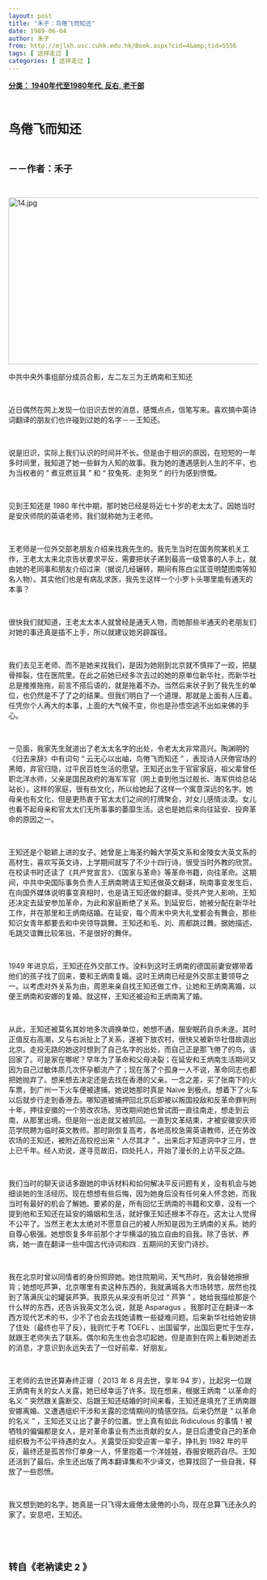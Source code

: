 ```yaml
---
layout: post
title: "禾子：鸟倦飞而知还"
date: 1989-06-04
author: 禾子
from: http://mjlsh.usc.cuhk.edu.hk/Book.aspx?cid=4&amp;tid=5556
tags: [ 这样走过 ]
categories: [ 这样走过 ]
---
```


<div style="margin: 15px 10px 10px 0px;">
<div>
<span id="ctl00_ContentPlaceHolder1_chapter1_SubjectLabel" style="font-weight:bold;text-decoration:underline;">
   分类： 1940年代至1980年代, 反右, 老干部
  </span>
</div>
<p class="p1">
<b>
<font size="5">
<span class="s1">
</span>
<br/>
</font>
</b>
</p>
<p class="p2">
<span class="s1">
<b>
<font size="5">
     鸟倦飞而知还
    </font>
</b>
</span>
</p>
<p class="p1">
<b>
<font size="4">
<span class="s1">
</span>
<br/>
</font>
</b>
</p>
<p class="p2">
<span class="s1">
<b>
<font size="4">
     －－作者：禾子
    </font>
</b>
</span>
</p>
<p class="p1">
<span class="s1">
</span>
<br/>
</p>
<p class="p3">
<span class="s1">
<img alt="14.jpg" border="0" height="330" src="http://mjlsh.usc.cuhk.edu.hk/medias/contents/5556/14.jpg" width="500"/>
</span>
</p>
<p class="p2">
<span class="s1">
   中共中央外事组部分成员合影，左二左三为王炳南和王知还
  </span>
</p>
<p class="p1">
<span class="s1">
</span>
<br/>
</p>
<p class="p2">
<span class="s1">
   近日偶然在网上发现一位旧识去世的消息，感慨点点，信笔写来。喜欢搞中英诗词翻译的朋友们也许碰到过她的名字－－王知还。
  </span>
</p>
<p class="p1">
<span class="s1">
</span>
<br/>
</p>
<p class="p2">
<span class="s1">
   说是旧识，实际上我们认识的时间并不长。但是由于相识的原因，在短短的一年多时间里，我知道了她一些鲜为人知的故事。我为她的遭遇感到人生的不平，也为当权者的
  </span>
<span class="s2">
   “
  </span>
<span class="s1">
   煮豆燃豆萁
  </span>
<span class="s2">
   ”
  </span>
<span class="s1">
   和
  </span>
<span class="s2">
   “
  </span>
<span class="s1">
   狡兔死、走狗烹
  </span>
<span class="s2">
   ”
  </span>
<span class="s1">
   的行为感到愤慨。
  </span>
</p>
<p class="p1">
<span class="s1">
</span>
<br/>
</p>
<p class="p2">
<span class="s1">
   见到王知还是
  </span>
<span class="s2">
   1980
  </span>
<span class="s1">
   年代中期，那时她已经是将近七十岁的老太太了。因她当时是安庆师院的英语老师，我们就称她为王老师。
  </span>
</p>
<p class="p1">
<span class="s1">
</span>
<br/>
</p>
<p class="p2">
<span class="s1">
   王老师是一位外交部老朋友介绍来找我先生的。我先生当时在国务院某机关工作，王老太太来北京告状要求平反，需要把状子递到最高一级管事的人手上，就由她的老同事和朋友介绍过来（据说几经辗转，期间有陈白尘匡亚明楚图南等知名人物）。其实他们也是有病乱求医，我先生这样一个小罗卜头哪里能有通天的本事？
  </span>
</p>
<p class="p1">
<span class="s1">
</span>
<br/>
</p>
<p class="p2">
<span class="s1">
   很快我们就知道，王老太太本人就曾经是通天人物，而她那些半通天的老朋友们对她的事还真是插不上手，所以就建议她另辟蹊径。
  </span>
</p>
<p class="p1">
<span class="s1">
</span>
<br/>
</p>
<p class="p2">
<span class="s1">
   我们去见王老师、而不是她来找我们，是因为她刚到北京就不慎摔了一跤，把腿骨摔裂，住在医院里。在此之前她已经多次去过的她的原单位新华社，而新华社总是推推拖拖，前言不搭后语的，就是拖着不办。当然后来状子到了我先生的单位，也仍然是不了了之的结果。但我们明白了一个道理，那就是上面有人压着。任凭你个人再大的本事，上面的大气候不变，你也是孙悟空逃不出如来佛的手心。
  </span>
</p>
<p class="p1">
<span class="s1">
</span>
<br/>
</p>
<p class="p2">
<span class="s1">
   一见面，我家先生就道出了老太太名字的出处，令老太太非常高兴。陶渊明的《归去来辞》中有词句
  </span>
<span class="s2">
   “
  </span>
<span class="s1">
   云无心以出岫，鸟倦飞而知还
  </span>
<span class="s2">
   ”
  </span>
<span class="s1">
   ，表现诗人厌倦官场的黑暗，弃官归隐，过平民百姓生活的愿望。王知还出生于官宦家庭，祖父辈曾任职北洋水师，父亲是国民政府的海军军官（网上查到他当过舰长、海军供给总站站长）。这样的家庭，很有些文化，所以给她起了这样一个寓意深远的名字。她母亲也有文化，但是更热衷于官太太们之间的打牌聚会，对女儿感情淡漠。女儿也看不起母亲和官太太们无所事事的萎靡生活。这也是她后来向往延安、投奔革命的原因之一。
  </span>
</p>
<p class="p1">
<span class="s1">
</span>
<br/>
</p>
<p class="p2">
<span class="s1">
   王知还是个聪颖上进的女子。她曾是上海圣约翰大学英文系和金陵女大英文系的高材生，喜欢写英文诗，上学期间就写了不少十四行诗，很受当时外教的欣赏。在校读书时还读了《共产党宣言》、《国家与革命》等革命书籍，向往革命。这期间，中共中央国际事务负责人王炳南聘请王知还做英文翻译，皖南事变发生后，在向国外媒体说明事变真相时，也是请王知还做的翻译。受共产党人影响，王知还决定去延安参加革命，为此和家庭断绝了关系。到延安后，她被分配在新华社工作，并在那里和王炳南结婚。在延安，每个周末中央大礼堂都会有舞会，那些知识女青年都要去和中央领导跳舞。王知还和毛、刘、周都跳过舞。据她描述，毛跳交谊舞比较笨拙，不是很好的舞伴。
  </span>
</p>
<p class="p1">
<span class="s1">
</span>
<br/>
</p>
<p class="p2">
<span class="s2">
   1949
  </span>
<span class="s1">
   年进京后，王知还在外交部工作。没料到这时王炳南的德国前妻安娜带着他们的孩子找了回来，要和王炳南复婚。这时王炳南已经是外交部主要领导之一。以考虑对外关系为由，周恩来亲自找王知还做工作，让她和王炳南离婚，以便王炳南和安娜的复婚。就这样，王知还被迫和王炳南离了婚。
  </span>
</p>
<p class="p1">
<span class="s1">
</span>
<br/>
</p>
<p class="p2">
<span class="s1">
   从此，王知还被莫名其妙地多次调换单位，她想不通，服安眠药自杀未遂。其时正值反右高潮，又与右派扯上了关系，遂被下放农村，很快又被新华社借故调出北京。走投无路的她这时想到了自己名字的出处，而自己正是那飞倦了的鸟，该回家了。可是家在哪呢？早年为了革命和父母决裂；在延安和王炳南生活期间又因为自己过敏体质几次怀孕都流产了；现在落了个孤身一人不说，革命同志也都把她抛弃了。想来想去决定还是去找在香港的父亲。一念之差，买了张南下的火车票，到广州一下火车便被逮捕。她说她那时真是
  </span>
<span class="s2">
   Naive
  </span>
<span class="s1">
   到极点。想着下了火车以后就步行走到香港去。哪知道被捕押回北京后即被以叛国投敌和反革命罪判刑十年，押往安徽的一个劳改农场。劳改期间她也曾试图一直往南走，想走到云南，从那里出境。但是刚一出走就又被抓回。一直到文革结束，才被安徽安庆师范学院聘为临时英文教师。那时刚恢复高考，各地高校急需英语教师，还在劳改农场的王知还，被附近高校挖出来
  </span>
<span class="s2">
   “
  </span>
<span class="s1">
   人尽其才
  </span>
<span class="s2">
   ”
  </span>
<span class="s1">
   。出来后才知道洞中才三月，世上已千年。经人劝说，遂寻觅故旧，四处托人，开始了漫长的上访平反之路。
  </span>
</p>
<p class="p1">
<span class="s1">
</span>
<br/>
</p>
<p class="p2">
<span class="s1">
   我们当时的聊天谈话多跟她的申诉材料和如何解决平反问题有关，没有机会与她细谈她的生活经历。现在想想有些后悔，因为她身后没有任何亲人怀念她，而我当时有最好的机会了解她。要紧的是，所有回忆王炳南的书籍和文章，没有一个提到他和王知还在延安的婚姻和生活，就好像王知还根本不存在。这太让人觉得不公平了。当然王老太太绝对不愿意自己的被人所知是因为王炳南的关系。她的自尊心极强。她想恢复多年前那个才华横溢的独立自由的自我。除了告状、养病，她一直在翻译一些中国古代诗词和四
  </span>
<span class="s2">
   .
  </span>
<span class="s1">
   五期间的天安门诗抄。
  </span>
</p>
<p class="p1">
<span class="s1">
</span>
<br/>
</p>
<p class="p2">
<span class="s1">
   我在北京时曾以同情者的身份照顾她。她住院期间，天气热时，我会替她擦擦背；她想吃芦笋，北京哪里有卖这种东西的，我就满城各大市场转悠，居然也找到了落满灰尘的罐装芦笋。我原先从来没有听见过
  </span>
<span class="s2">
   “
  </span>
<span class="s1">
   芦笋
  </span>
<span class="s2">
   ”
  </span>
<span class="s1">
   。她给我描绘那是个什么样的东西，还告诉我英文怎么说，就是
  </span>
<span class="s2">
   Asparagus
  </span>
<span class="s1">
   。我那时正在翻译一本西方现代艺术的书，少不了也会去找她请教一些疑难问题。后来新华社给她安排了住处（最终也平了反），我则忙于考
  </span>
<span class="s2">
   TOEFL
  </span>
<span class="s1">
   、出国留学，出国后更忙于生存，就跟王老师失去了联系。偶尔和先生也会念叨起她，但是直到在网上看到她逝去的消息，才意识到永远失去了一位好前辈、好朋友。
  </span>
</p>
<p class="p1">
<span class="s1">
</span>
<br/>
</p>
<p class="p2">
<span class="s1">
   王老师的去世还算寿终正寝（
  </span>
<span class="s2">
   2013
  </span>
<span class="s1">
   年
  </span>
<span class="s2">
   8
  </span>
<span class="s1">
   月去世，享年
  </span>
<span class="s2">
   94
  </span>
<span class="s1">
   岁），比起另一位跟王炳南有关的女人关露，她已经幸运了许多。现在想来，根据王炳南
  </span>
<span class="s2">
   “
  </span>
<span class="s1">
   以革命的名义
  </span>
<span class="s2">
   ”
  </span>
<span class="s1">
   突然跟关露断交、后跟王知还结婚的时间来看，王知还是填充了王炳南跟安娜离婚、又遭遇组织干涉和关露的恋情期间的情感空挡。后来仍然是
  </span>
<span class="s2">
   “
  </span>
<span class="s1">
   以革命的名义
  </span>
<span class="s2">
   ”
  </span>
<span class="s1">
   ，王知还又让出了妻子的位置。世上真有如此
  </span>
<span class="s2">
   Ridiculous
  </span>
<span class="s1">
   的事情！被牺牲的偏偏都是女人，是对革命事业有杰出贡献的女人，是日后遭受自己的革命组织极为不公平待遇的女人。关露受压抑受迫害一辈子，挣扎到
  </span>
<span class="s2">
   1982
  </span>
<span class="s1">
   年的平反，最终还是孤苦伶仃单身一人，怀里抱着一个洋娃娃，吞服安眠药自尽。王知还活到了最后。余生还出版了两本翻译集和不少译文，也算找回了一些自我，释放了一些怨愤。
  </span>
</p>
<p class="p1">
<span class="s1">
</span>
<br/>
</p>
<p class="p2">
<span class="s1">
   我又想到她的名字。她真是一只飞得太疲倦太疲倦的小鸟，现在总算飞还永久的家了。安息吧，王知还。
  </span>
</p>
<p class="p1">
<span class="s1">
</span>
<br/>
</p>
<p class="p1">
<b>
<font size="4">
<span class="s1">
</span>
<br/>
</font>
</b>
</p>
<p class="p2">
<b>
<font size="4">
<span class="s1">
     转自《老衲读史
    </span>
<span class="s2">
     2
    </span>
<span class="s1">
     》
    </span>
</font>
</b>
</p>
</div>
